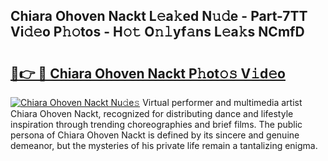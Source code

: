 ## Chiara Ohoven Nackt L𝚎a𝚔ed N𝚞𝚍e - Part-7TT Vi𝚍𝚎o P𝚑𝚘tos - H𝚘𝚝 O𝚗𝚕yf𝚊ns L𝚎a𝚔s NCmfD

# <h2><a href="http://kfazca.oniu.top/?m=Chiara+Ohoven+Nackt">🔗👉 🔴 Chiara Ohoven Nackt P𝚑ot𝚘𝚜 V𝚒d𝚎o</a></h2>

[![Chiara Ohoven Nackt Nu𝚍e𝚜](https://i.imgur.com/0qMVB7G.gif)](http://kfazca.oniu.top/?m=Chiara+Ohoven+Nackt)
Virtual performer and multimedia artist Chiara Ohoven Nackt, recognized for distributing dance and lifestyle inspiration through trending choreographies and brief films. The public persona of Chiara Ohoven Nackt is defined by its sincere and genuine demeanor, but the mysteries of his private life remain a tantalizing enigma.  
